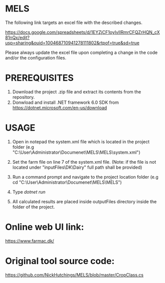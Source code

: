 # MELS

The following link targets an excel file with the described changes. 

https://docs.google.com/spreadsheets/d/1EYZjCF1oyIvIIRmrCFQZrHQN_cX81nQx/edit?usp=sharing&ouid=100468710941278111802&rtpof=true&sd=true

Please always update the excel file upon completing a change in the 
code and/or the configuration files.

# PREREQUISITES 
1. Download the project .zip file and extract its contents from the repository.
2. Donwload and install .NET framework 6.0 SDK from https://dotnet.microsoft.com/en-us/download

# USAGE
1. Open in notepad the system.xml file which is located in the project folder (e.g "C:\User\Administrator\Documenet\MELS\MELS\system.xml")
2. Set the farm file on line 7 of the system.xml file. 
(Note: if the file is not located under "inputFiles\DK\Dairy\" full path shall be provided)

3. Run a command prompt and navigate to the project location folder (e.g cd "C:\User\Administrator\Documenet\MELS\MELS") 
4. Type *dotnet run* 
5. All calculated results are placed inside outputFiles directory inside the folder of the project.

# Online web UI link:
https://www.farmac.dk/

# Original tool source code:
https://github.com/NickHutchings/MELS/blob/master/CropClass.cs

